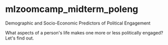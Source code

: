 # mlzoomcamp_midterm_poleng
Demographic and Socio-Economic Predictors of Political Engagement

What aspects of a person's life makes one more or less politically engaged? 
Let's find out. 
